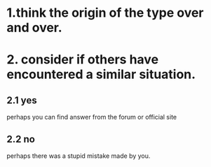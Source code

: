 # 1.think the origin of the type over and over.

# 2. consider if others have encountered a similar situation.
## 2.1 yes
perhaps you can find answer from the forum or official site

## 2.2 no
perhaps there was a stupid mistake made by you.
